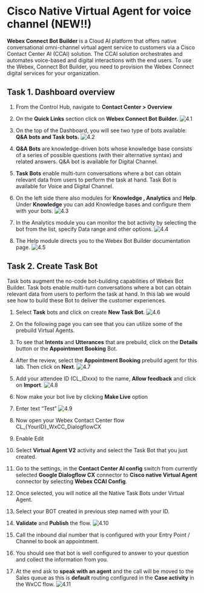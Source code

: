 # Cisco Native Virtual Agent for voice channel (NEW!!)

**Webex Connect Bot Builder** is a Cloud AI platform that offers native conversational omni-channel virtual agent service to customers via a Cisco Contact Center AI (CCAI) solution. The CCAI solution orchestrates and automates voice-based and digital interactions with the end users. To use the Webex, Connect Bot Builder, you need to provision the Webex Connect digital services for your organization.

## Task 1. Dashboard overview

1. From the Control Hub, navigate to **Contact Center > Overview**
2. On the **Quick Links** section click on **Webex Connect Bot Builder.**
![4.1](/assets/images/NativeVA/4.1.png)

3. On the top of the Dashboard, you will see two type of bots available: **Q&A bots and Task bots.**
![4.2](/assets/images/NativeVA/4.2.png)

4. **Q&A Bots** are knowledge-driven bots whose knowledge base consists of a series of possible questions (with their alternative syntax) and related answers. Q&A bot is available for Digital Channel.
5. **Task Bots** enable multi-turn conversations where a bot can obtain relevant data from users to perform the task at hand. Task Bot  is available for Voice and Digital Channel.

6. On the left side there also modules for **Knowledge , Analytics** and **Help**. Under **Knowledge** you can add Knowledge bases and configure them with your bots.
![4.3](/assets/images/NativeVA/4.3.png)

7. In the Analytics module you can monitor the bot activity by selecting the bot from the list, specify Data range and other options.
![4.4](/assets/images/NativeVA/4.4.png)

8. The Help module directs you to the Webex Bot Builder documentation page.
![4.5](/assets/images/NativeVA/4.5.png)

## Task 2. Create Task Bot

Task bots augment the no-code bot-building capabilities of Webex Bot Builder. Task bots enable multi-turn conversations where a bot can obtain relevant data from users to perform the task at hand. In this lab we would see how to build these Bot to deliver the customer experiences.

1. Select **Task** bots and click on create **New Task Bot**.
![4.6](/assets/images/NativeVA/4.6.png)

2. On the following page you can see that you can utilize some of the prebuild Virtual Agents.

3. To see that **Intents** and **Utterances** that are prebuild, click on the **Details** button or the **Appointment Booking** Bot.

4. After the review, select the **Appointment Booking** prebuild agent for this lab. Then click on **Next**.
![4.7](/assets/images/NativeVA/4.7.png)

5. Add your attendee ID (CL_IDxxx) to the name, **Allow feedback** and click on **Import**.
![4.8](/assets/images/NativeVA/4.8.png)

6. Now make your bot live by clicking **Make Live** option

7. Enter text “Test”
![4.9](/assets/images/NativeVA/4.9.png)

8. Now open your Webex Contact Center flow CL_{YourID}_WxCC_DialogflowCX

9. Enable Edit

10. Select **Virtual Agent V2** activity and select the Task Bot that you just created.

11. Go to the settings, in the **Contact Center AI config** switch from currently selected **Google Dialogflow CX** connector to **Cisco native Virtual Agent** connector by selecting **Webex CCAI Config**.

12. Once selected, you will notice all the Native Task Bots under Virtual Agent.

13. Select your BOT created in previous step named with your ID.

14. **Validate** and **Publish** the flow.
![4.10](/assets/images/NativeVA/4.10.png)

15. Call the inbound dial number that is configured with your Entry Point / Channel to book an appointment.

16. You should see that bot is well configured to answer to your question and collect the information from you.

17. At the end ask to **speak with an agent** and the call will be moved to the Sales queue as this is **default** routing configured in the **Case activity** in the WxCC flow.
![4.11](/assets/images/NativeVA/4.11.png)
